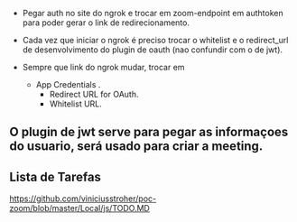 * Pegar auth no site do ngrok e trocar em zoom-endpoint em authtoken para poder gerar o link de redirecionamento.

* Cada vez que iniciar o ngrok é preciso trocar o whitelist e o redirect_url de desenvolvimento
do plugin de oauth (nao confundir com o de jwt).

* Sempre que link do ngrok mudar, trocar em
    * App Credentials .
        * Redirect URL for OAuth.
        * Whitelist URL.

 
## O plugin de jwt serve para pegar as informaçoes do usuario, será usado para criar a meeting.

## Lista de Tarefas
https://github.com/viniciusstroher/poc-zoom/blob/master/Local/js/TODO.MD




